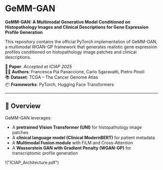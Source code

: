 # GeMM-GAN

**GeMM-GAN: A Multimodal Generative Model Conditioned on Histopathology Images and Clinical Descriptions for Gene Expression Profile Generation**

This repository contains the official PyTorch implementation of GeMM-GAN, a multimodal WGAN-GP framework that generates realistic gene expression profiles conditioned on histopathology image patches and clinical descriptions.

📄 **Paper**: _Accepted at ICIAP 2025_  
👩‍💻 **Authors**: Francesca Pia Panaccione, Carlo Sgaravatti, Pietro Pinoli  
📚 **Dataset**: TCGA – The Cancer Genome Atlas  
📦 **Frameworks**: PyTorch, Hugging Face Transformers

---

## 🧠 Overview

GeMM-GAN leverages:
- A **pretrained Vision Transformer (UNI)** for histopathology image patches
- A **clinical language model (Clinical ModernBERT)** for patient metadata
- A **Multimodal Fusion module** with FiLM and Cross-Attention
- A **Wasserstein GAN with Gradient Penalty (WGAN-GP)** for transcriptomic profile generation


!("ICIAP_Architecture.pdf")


